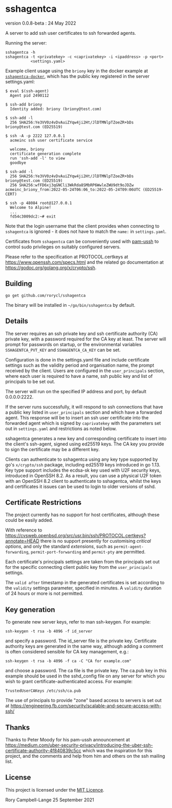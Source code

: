 # sshagentca

version 0.0.8-beta : 24 May 2022

A server to add ssh user certificates to ssh forwarded agents.

Running the server:

    sshagentca -h
    sshagentca -t <privatekey> -c <caprivatekey> -i <ipaddress> -p <port>
               <settings.yaml>

Example client usage using the `briony` key in the docker example at
[`sshagentca-docker`](https://github.com/rorycl/sshagentca-docker),
which has the public key registered in the server settings.yaml:

    $ eval $(ssh-agent)
      Agent pid 2490112

    $ ssh-add briony
      Identity added: briony (briony@test.com)

    $ ssh-add -l
      256 SHA256:Ye3VV0z4vDvAuiZYqw4ji2Ht/JlDTMNlpTZoeZR+bDs briony@test.com (ED25519)

    $ ssh -A -p 2222 127.0.0.1
      acmeinc ssh user certificate service
      
      welcome, briony
      certificate generation complete
      run 'ssh-add -l' to view
      goodbye

    $ ssh-add -l
      256 SHA256:Ye3VV0z4vDvAuiZYqw4ji2Ht/JlDTMNlpTZoeZR+bDs briony@test.com (ED25519)
      256 SHA256:wfFD6xj3qGNCli3WkRda8SMbRP6WwleZWU9dt9oJDZw acmeinc_briony_from:2022-05-24T06:06_to:2022-05-24T09:06UTC (ED25519-CERT)

    $ ssh -p 48084 root@127.0.0.1
      Welcome to Alpine!
      ...
      fd54c3009dc2:~# exit

Note that the login username that the client provides when connecting to
`sshagentca` is ignored - it does not have to match the `name:` in
`settings.yaml`.

Certificates from `sshagentca` can be conveniently used with
[pam-ussh](https://github.com/uber/pam-ussh) to control sudo privileges
on suitably configured servers.

Please refer to the specification at PROTOCOL.certkeys at
https://www.openssh.com/specs.html and the related go documentation at
https://godoc.org/golang.org/x/crypto/ssh.

## Building

```
go get github.com/rorycl/sshagentca
```

The binary will be installed in `~/go/bin/sshagentca` by default.

## Details

The server requires an ssh private key and ssh certificate authority
(CA) private key, with a password required for the CA key at least.
The server will prompt for passwords on startup, or the environmental
variables `SSHAGENTCA_PVT_KEY` and `SSHAGENTCA_CA_KEY` can be set.

Configuration is done in the settings.yaml file and include
certificate settings such as the validity period and organisation name,
the prompt received by the client. Users are configured in the
`user_principals` section, where each user is required to have a name,
ssh public key and list of principals to be set out.

The server will run on the specified IP address and port, by default
0.0.0.0:2222.

If the server runs successfully, it will respond to ssh connections that
have a public key listed in `user_principals` section and which have a
forwarded agent. This response will be to insert an ssh user certificate
into the forwarded agent which is signed by `caprivatekey` with the
parameters set out in `settings.yaml` and restrictions as noted below.

sshagentca generates a new key and corresponding certificate to insert
into the client's ssh-agent, signed using ed25519 keys. The CA key you
provide to sign the certificate may be a different key.

Clients can authenticate to sshagentca using any key type supported by
go's `x/crypto/ssh` package, including ed25519 keys introduced in go
1.13.  Key type support includes the ecdsa-sk key used with U2F security
keys, introduced in OpenSSH 8.2.  As a result, you can use a physical
U2F token with an OpenSSH 8.2 client to authenticate to sshagentca,
whilst the keys and certificates it issues can be used to login to older
versions of sshd.

## Certificate Restrictions

The project currently has no support for host certificates, although
these could be easily added.

With reference to
https://cvsweb.openbsd.org/src/usr.bin/ssh/PROTOCOL.certkeys?annotate=HEAD
there is no support presently for customising *critical options*, and
only the standard *extensions*, such as `permit-agent-forwarding`,
`permit-port-forwarding` and `permit-pty` are permitted.

Each certificate's principals settings are taken from the principals set
out for the specific connecting client public key from the
`user_principals` settings.

The `valid after` timestamp in the generated certificates is set
according to the `validity` settings parameter, specified in minutes.
A `validity` duration of 24 hours or more is not permitted.

## Key generation

To generate new server keys, refer to man ssh-keygen. For example:

    ssh-keygen -t rsa -b 4096 -f id_server

and specify a password. The id_server file is the private key. Certificate
authority keys are generated in the same way, although adding a comment is often
considered sensible for CA key management, e.g.:

    ssh-keygen -t rsa -b 4096 -f ca -C "CA for example.com"

and choose a password. The ca file is the private key. The ca.pub key in
this example should be used in the sshd_config file on any server for
which you wish to grant certificate-authenticated access. For example:

    TrustedUserCAKeys /etc/ssh/ca.pub

The use of principals to provide "zone" based access to servers is set out at
https://engineering.fb.com/security/scalable-and-secure-access-with-ssh/

## Thanks

Thanks to Peter Moody for his pam-ussh announcement at
https://medium.com/uber-security-privacy/introducing-the-uber-ssh-certificate-authority-4f840839c5cc
which was the inspiration for this project, and the comments and help
from him and others on the ssh mailing list.

## License

This project is licensed under the [MIT Licence](LICENCE).

Rory Campbell-Lange 25 September 2021
